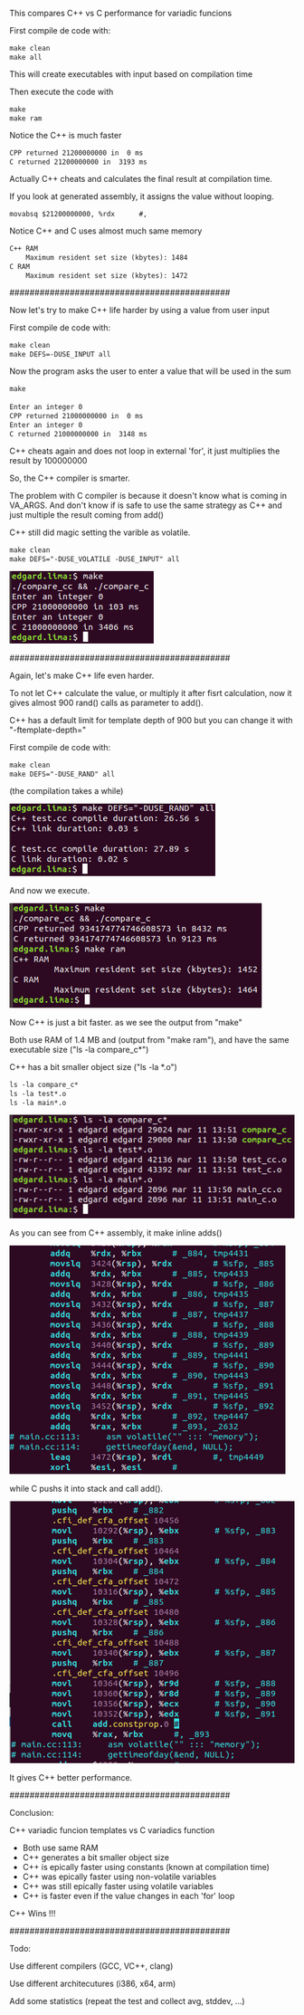 This compares C++ vs C performance for variadic funcions

First compile de code with:

    make clean
    make all

This will create executables with input based on compilation time

Then execute the code with

    make
    make ram

Notice the C++ is much faster
    
    CPP returned 21200000000 in  0 ms    
    C returned 21200000000 in  3193 ms

Actually C++ cheats and calculates the final result at compilation time.

If you look at generated assembly, it assigns the value without looping.

    movabsq $21200000000, %rdx      #,

Notice C++ and C uses almost much same memory

    C++ RAM
        Maximum resident set size (kbytes): 1484
    C RAM
        Maximum resident set size (kbytes): 1472

############################################

Now let's try to make C++ life harder by using a value from user input

First compile de code with:
    
    make clean
    make DEFS=-DUSE_INPUT all

Now the program asks the user to enter a value that will be used in the sum

    make

    Enter an integer 0
    CPP returned 21000000000 in  0 ms
    Enter an integer 0
    C returned 21000000000 in  3148 ms

C++ cheats again and does not loop in external 'for', it just multiplies the result by 100000000

So, the C++ compiler is smarter.

The problem with C compiler is because it doesn't know what is coming in VA_ARGS. And don't know if is safe to use the same strategy as C++ and just multiple the result coming from add()

C++ still did magic setting the varible as volatile.

    make clean
    make DEFS="-DUSE_VOLATILE -DUSE_INPUT" all

![alt text](https://github.com/Dragdex/giganticpp/blob/master/comparing_cc_c/variadic_functions/pics/volatile.png)

############################################

Again, let's make C++ life even harder.

To not let C++ calculate the value, or multiply it after fisrt calculation, now it gives almost 900 rand() calls as parameter to add().

C++ has a default limit for template depth of 900 but you can change it with "-ftemplate-depth="

First compile de code with:

    make clean
    make DEFS="-DUSE_RAND" all

(the compilation takes a while)

![alt text](https://github.com/Dragdex/giganticpp/blob/master/comparing_cc_c/variadic_functions/pics/rand_complilation.png)

And now we execute.

![alt text](https://github.com/Dragdex/giganticpp/blob/master/comparing_cc_c/variadic_functions/pics/rand_run.png)

Now C++ is just a bit faster. as we see the output from "make"

Both use RAM of 1.4 MB and (output from "make ram"), and have the same executable size ("ls -la compare_c*")

C++ has a bit smaller object size ("ls -la *.o")

    ls -la compare_c*
    ls -la test*.o
    ls -la main*.o

![alt text](https://github.com/Dragdex/giganticpp/blob/master/comparing_cc_c/variadic_functions/pics/rand_objsize.png)

As you can see from C++ assembly, it make inline adds()

![alt text](https://github.com/Dragdex/giganticpp/blob/master/comparing_cc_c/variadic_functions/pics/cpp_add_inline_s.png)

 while C pushs it into stack and call add().

![alt text](https://github.com/Dragdex/giganticpp/blob/master/comparing_cc_c/variadic_functions/pics/c_rand_s_call_add.png)

It gives C++ better performance.

############################################

Conclusion:

C++ variadic funcion templates vs C variadics function

- Both use same RAM
- C++ generates a bit smaller object size
- C++ is epically faster using constants (known at compilation time)
- C++ was epically faster using non-volatile variables
- C++ was still epically faster using volatile variables
- C++ is faster even if the value changes in each 'for' loop

C++ Wins !!!

############################################

Todo:

Use different compilers (GCC, VC++, clang)

Use different architecutures (i386, x64, arm)

Add some statistics (repeat the test and collect avg, stddev, ...)
